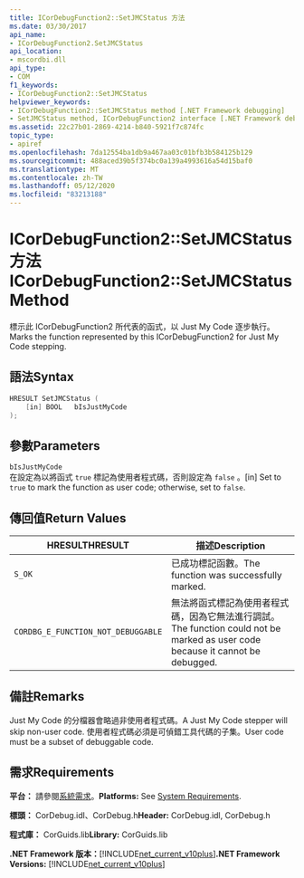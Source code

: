```yaml
---
title: ICorDebugFunction2::SetJMCStatus 方法
ms.date: 03/30/2017
api_name:
- ICorDebugFunction2.SetJMCStatus
api_location:
- mscordbi.dll
api_type:
- COM
f1_keywords:
- ICorDebugFunction2::SetJMCStatus
helpviewer_keywords:
- ICorDebugFunction2::SetJMCStatus method [.NET Framework debugging]
- SetJMCStatus method, ICorDebugFunction2 interface [.NET Framework debugging]
ms.assetid: 22c27b01-2869-4214-b840-5921f7c874fc
topic_type:
- apiref
ms.openlocfilehash: 7da12554ba1db9a467aa03c01bfb3b584125b129
ms.sourcegitcommit: 488aced39b5f374bc0a139a4993616a54d15baf0
ms.translationtype: MT
ms.contentlocale: zh-TW
ms.lasthandoff: 05/12/2020
ms.locfileid: "83213188"
---
```

# <a name="icordebugfunction2setjmcstatus-method"></a><span data-ttu-id="6e6b6-102">ICorDebugFunction2::SetJMCStatus 方法</span><span class="sxs-lookup"><span data-stu-id="6e6b6-102">ICorDebugFunction2::SetJMCStatus Method</span></span>
<span data-ttu-id="6e6b6-103">標示此 ICorDebugFunction2 所代表的函式，以 Just My Code 逐步執行。</span><span class="sxs-lookup"><span data-stu-id="6e6b6-103">Marks the function represented by this ICorDebugFunction2 for Just My Code stepping.</span></span>  
  
## <a name="syntax"></a><span data-ttu-id="6e6b6-104">語法</span><span class="sxs-lookup"><span data-stu-id="6e6b6-104">Syntax</span></span>  
  
```cpp  
HRESULT SetJMCStatus (  
    [in] BOOL   bIsJustMyCode  
);  
```  
  
## <a name="parameters"></a><span data-ttu-id="6e6b6-105">參數</span><span class="sxs-lookup"><span data-stu-id="6e6b6-105">Parameters</span></span>  
 `bIsJustMyCode`  
 <span data-ttu-id="6e6b6-106">在設定為以將函式 `true` 標記為使用者程式碼，否則設定為 `false` 。</span><span class="sxs-lookup"><span data-stu-id="6e6b6-106">[in] Set to `true` to mark the function as user code; otherwise, set to `false`.</span></span>  
  
## <a name="return-values"></a><span data-ttu-id="6e6b6-107">傳回值</span><span class="sxs-lookup"><span data-stu-id="6e6b6-107">Return Values</span></span>  
  
|<span data-ttu-id="6e6b6-108">HRESULT</span><span class="sxs-lookup"><span data-stu-id="6e6b6-108">HRESULT</span></span>|<span data-ttu-id="6e6b6-109">描述</span><span class="sxs-lookup"><span data-stu-id="6e6b6-109">Description</span></span>|  
|-------------|-----------------|  
|`S_OK`|<span data-ttu-id="6e6b6-110">已成功標記函數。</span><span class="sxs-lookup"><span data-stu-id="6e6b6-110">The function was successfully marked.</span></span>|  
|`CORDBG_E_FUNCTION_NOT_DEBUGGABLE`|<span data-ttu-id="6e6b6-111">無法將函式標記為使用者程式碼，因為它無法進行調試。</span><span class="sxs-lookup"><span data-stu-id="6e6b6-111">The function could not be marked as user code because it cannot be debugged.</span></span>|  
  
## <a name="remarks"></a><span data-ttu-id="6e6b6-112">備註</span><span class="sxs-lookup"><span data-stu-id="6e6b6-112">Remarks</span></span>  
 <span data-ttu-id="6e6b6-113">Just My Code 的分檔器會略過非使用者程式碼。</span><span class="sxs-lookup"><span data-stu-id="6e6b6-113">A Just My Code stepper will skip non-user code.</span></span> <span data-ttu-id="6e6b6-114">使用者程式碼必須是可偵錯工具代碼的子集。</span><span class="sxs-lookup"><span data-stu-id="6e6b6-114">User code must be a subset of debuggable code.</span></span>  
  
## <a name="requirements"></a><span data-ttu-id="6e6b6-115">需求</span><span class="sxs-lookup"><span data-stu-id="6e6b6-115">Requirements</span></span>  
 <span data-ttu-id="6e6b6-116">**平台：** 請參閱[系統需求](../../get-started/system-requirements.md)。</span><span class="sxs-lookup"><span data-stu-id="6e6b6-116">**Platforms:** See [System Requirements](../../get-started/system-requirements.md).</span></span>  
  
 <span data-ttu-id="6e6b6-117">**標頭：** CorDebug.idl、CorDebug.h</span><span class="sxs-lookup"><span data-stu-id="6e6b6-117">**Header:** CorDebug.idl, CorDebug.h</span></span>  
  
 <span data-ttu-id="6e6b6-118">**程式庫：** CorGuids.lib</span><span class="sxs-lookup"><span data-stu-id="6e6b6-118">**Library:** CorGuids.lib</span></span>  
  
 <span data-ttu-id="6e6b6-119">**.NET Framework 版本：**[!INCLUDE[net_current_v10plus](../../../../includes/net-current-v10plus-md.md)]</span><span class="sxs-lookup"><span data-stu-id="6e6b6-119">**.NET Framework Versions:** [!INCLUDE[net_current_v10plus](../../../../includes/net-current-v10plus-md.md)]</span></span>
